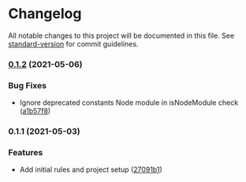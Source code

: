 # Changelog

All notable changes to this project will be documented in this file. See [standard-version](https://github.com/conventional-changelog/standard-version) for commit guidelines.

### [0.1.2](https://github.com/atdrago/import-sort-style-atdrago/compare/v0.1.1...v0.1.2) (2021-05-06)


### Bug Fixes

* Ignore deprecated constants Node module in isNodeModule check ([a1b57f8](https://github.com/atdrago/import-sort-style-atdrago/commit/a1b57f86fe94a15819ff6771270789bc6dd5466f))

### 0.1.1 (2021-05-03)


### Features

* Add initial rules and project setup ([27091b1](https://github.com/atdrago/import-sort-style-atdrago/commit/27091b1c82028af859998da582c118e10dbed129))
